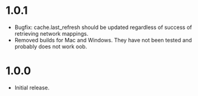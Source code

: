 # 1.0.1
 - Bugfix: cache.last_refresh should be updated regardless of success of retrieving network mappings.
 - Removed builds for Mac and Windows. They have not been tested and probably does not work oob.

# 1.0.0
 - Initial release.
